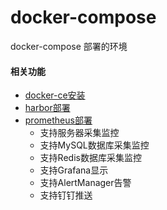 # docker-compose
docker-compose 部署的环境

#### 相关功能<br/>
* [docker-ce安装](docker-ce/README.MD)
* [harbor部署](harbor/README.MD)
* [prometheus部署](prometheus/docker-compose.yml)
    * 支持服务器采集监控
    * 支持MySQL数据库采集监控
    * 支持Redis数据库采集监控
    * 支持Grafana显示
    * 支持AlertManager告警
    * 支持钉钉推送
